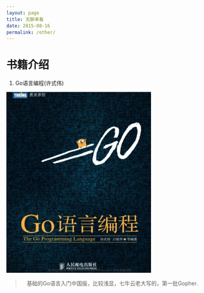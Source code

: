 ```yaml
---
layout: page
title: 无聊来看
date: 2015-08-16
permalink: /other/
---
```


# 书籍介绍
1. Go语言编程(许式伟)

![Go语言编程(许式伟)](/img/gobook1.jpg)

>　基础的Go语言入门中国版，比较浅显，七牛云老大写的，第一批Gopher.
